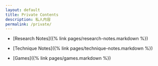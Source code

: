 ```yaml
---
layout: default
title: Private Contents
description: 私人内容
permalink: /private/
---
```


- [Research Notes]({% link pages/research-notes.markdown %})

- [Technique Notes]({% link pages/technique-notes.markdown %})

- [Games]({% link pages/games.markdown %})

